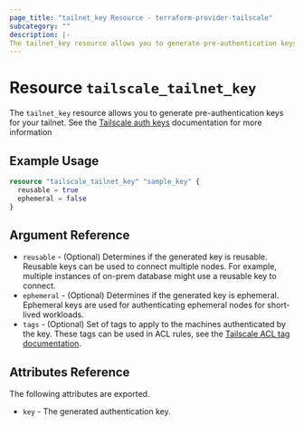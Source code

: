 ```yaml
---
page_title: "tailnet_key Resource - terraform-provider-tailscale"
subcategory: ""
description: |-
The tailnet_key resource allows you to generate pre-authentication keys for your tailnet.
---
```


# Resource `tailscale_tailnet_key`

The `tailnet_key` resource allows you to generate pre-authentication keys for your tailnet. See the
[Tailscale auth keys](https://tailscale.com/kb/1085/auth-keys/) documentation for more information

## Example Usage

```terraform
resource "tailscale_tailnet_key" "sample_key" {
  reusable = true
  ephemeral = false
}
```

## Argument Reference

- `reusable` - (Optional) Determines if the generated key is reusable. Reusable keys can be used to connect multiple
nodes. For example, multiple instances of on-prem database might use a reusable key to connect.
- `ephemeral` - (Optional) Determines if the generated key is ephemeral. Ephemeral keys are used for authenticating
ephemeral nodes for short-lived workloads.
- `tags` - (Optional) Set of tags to apply to the machines authenticated by the key. These tags can be used in ACL
rules, see the [Tailscale ACL tag documentation](https://tailscale.com/kb/1068/acl-tags/).

## Attributes Reference

The following attributes are exported.

- `key` - The generated authentication key.
